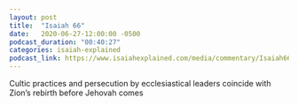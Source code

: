 ```yaml
---
layout: post
title:  "Isaiah 66"
date:   2020-06-27-12:00:00 -0500
podcast_duration: "00:40:27"
categories: isaiah-explained
podcast_link: https://www.isaiahexplained.com/media/commentary/Isaiah66.mp3
---
```

Cultic practices and persecution by ecclesiastical leaders coincide with Zion’s rebirth before Jehovah comes
